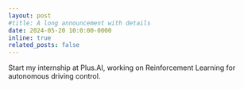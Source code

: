 ```yaml
---
layout: post
#title: A long announcement with details
date: 2024-05-20 10:0:00-0000
inline: true
related_posts: false
---
```


Start my internship at Plus.AI, working on Reinforcement Learning for autonomous driving control.
